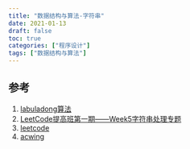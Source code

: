 ```yaml
---
title: "数据结构与算法-字符串"
date: 2021-01-13
draft: false
toc: true
categories: ["程序设计"]
tags: ["数据结构与算法"]
---
```


## 参考
1. [labuladong算法](https://mp.weixin.qq.com/s/1221AWsL7G89RtaHyHjRPNJENA)
2. [LeetCode提高班第一期——Week5字符串处理专题](https://www.bilibili.com/video/BV1Lb411w7L5)
3. [leetcode](https://leetcode-cn.com)
4. [acwing](https://www.acwing.com/problem/) 